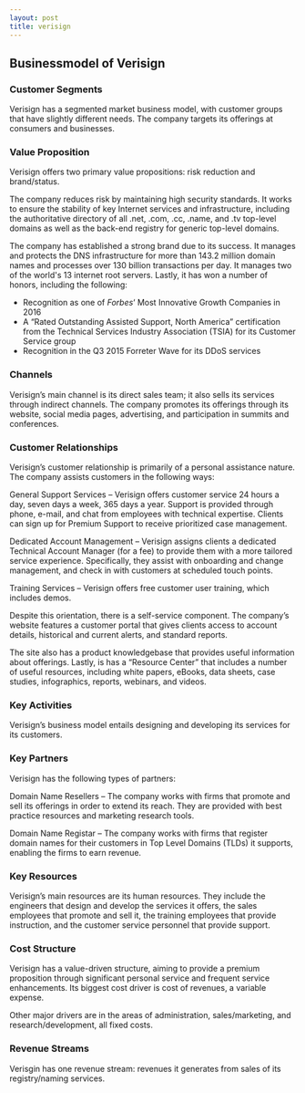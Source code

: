 ```yaml
---
layout: post
title: verisign
---
```


Businessmodel of Verisign
--------------------------

### Customer Segments

Verisign has a segmented market business model, with customer groups that have slightly different needs. The company targets its offerings at consumers and businesses.

### Value Proposition

Verisign offers two primary value propositions: risk reduction and brand/status.

The company reduces risk by maintaining high security standards. It works to ensure the stability of key Internet services and infrastructure, including the authoritative directory of all .net, .com, .cc, .name, and .tv top-level domains as well as the back-end registry for generic top-level domains.

The company has established a strong brand due to its success. It manages and protects the DNS infrastructure for more than 143.2 million domain names and processes over 130 billion transactions per day. It manages two of the world's 13 internet root servers. Lastly, it has won a number of honors, including the following:

 * Recognition as one of *Forbes*‘ Most Innovative Growth Companies in 2016
* A “Rated Outstanding Assisted Support, North America” certification from the Technical Services Industry Association (TSIA) for its Customer Service group
* Recognition in the Q3 2015 Forreter Wave for its DDoS services
 ### Channels

Verisign’s main channel is its direct sales team; it also sells its services through indirect channels. The company promotes its offerings through its website, social media pages, advertising, and participation in summits and conferences.

### Customer Relationships

Verisign’s customer relationship is primarily of a personal assistance nature. The company assists customers in the following ways:

General Support Services – Verisign offers customer service 24 hours a day, seven days a week, 365 days a year. Support is provided through phone, e-mail, and chat from employees with technical expertise. Clients can sign up for Premium Support to receive prioritized case management.

Dedicated Account Management – Verisign assigns clients a dedicated Technical Account Manager (for a fee) to provide them with a more tailored service experience. Specifically, they assist with onboarding and change management, and check in with customers at scheduled touch points.

Training Services – Verisign offers free customer user training, which includes demos.

Despite this orientation, there is a self-service component. The company’s website features a customer portal that gives clients access to account details, historical and current alerts, and standard reports.

The site also has a product knowledgebase that provides useful information about offerings. Lastly, is has a “Resource Center” that includes a number of useful resources, including white papers, eBooks, data sheets, case studies, infographics, reports, webinars, and videos.

### Key Activities

Verisign’s business model entails designing and developing its services for its customers.

### Key Partners

Verisign has the following types of partners:

Domain Name Resellers – The company works with firms that promote and sell its offerings in order to extend its reach. They are provided with best practice resources and marketing research tools.

Domain Name Registar – The company works with firms that register domain names for their customers in Top Level Domains (TLDs) it supports, enabling the firms to earn revenue.

### Key Resources

Verisign’s main resources are its human resources. They include the engineers that design and develop the services it offers, the sales employees that promote and sell it, the training employees that provide instruction, and the customer service personnel that provide support.

### Cost Structure

Verisign has a value-driven structure, aiming to provide a premium proposition through significant personal service and frequent service enhancements. Its biggest cost driver is cost of revenues, a variable expense.

Other major drivers are in the areas of administration, sales/marketing, and research/development, all fixed costs.

### Revenue Streams

Verisgin has one revenue stream: revenues it generates from sales of its registry/naming services.
